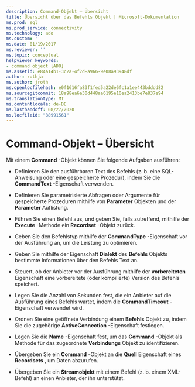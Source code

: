 ```yaml
---
description: Command-Objekt – Übersicht
title: Übersicht über das Befehls Objekt | Microsoft-Dokumentation
ms.prod: sql
ms.prod_service: connectivity
ms.technology: ado
ms.custom: ''
ms.date: 01/19/2017
ms.reviewer: ''
ms.topic: conceptual
helpviewer_keywords:
- command object [ADO]
ms.assetid: e84a14b1-3c2a-4f7d-a966-9e08a93948df
author: rothja
ms.author: jroth
ms.openlocfilehash: e0f1616fa83f1fed5a22de6fc1a1ee443bdddd82
ms.sourcegitcommit: 18a98ea6a30d448aa6195e10ea2413be7e837e94
ms.translationtype: MT
ms.contentlocale: de-DE
ms.lasthandoff: 08/27/2020
ms.locfileid: "88991561"
---
```

# <a name="command-object-overview"></a>Command-Objekt – Übersicht
Mit einem **Command** -Objekt können Sie folgende Aufgaben ausführen:  
  
-   Definieren Sie den ausführbaren Text des Befehls (z. b. eine SQL-Anweisung oder eine gespeicherte Prozedur), indem Sie die **CommandText** -Eigenschaft verwenden.  
  
-   Definieren Sie parametrisierte Abfragen oder Argumente für gespeicherte Prozeduren mithilfe von **Parameter** Objekten und der **Parameter** Auflistung.  
  
-   Führen Sie einen Befehl aus, und geben Sie, falls zutreffend, mithilfe der **Execute** -Methode ein **Recordset** -Objekt zurück.  
  
-   Geben Sie den Befehlstyp mithilfe der **CommandType** -Eigenschaft vor der Ausführung an, um die Leistung zu optimieren.  
  
-   Geben Sie mithilfe der Eigenschaft **Dialekt** des **Befehls** Objekts bestimmte Informationen über den Befehls Text an.  
  
-   Steuert, ob der Anbieter vor der Ausführung mithilfe der **vorbereiteten** Eigenschaft eine vorbereitete (oder kompilierte) Version des Befehls speichert.  
  
-   Legen Sie die Anzahl von Sekunden fest, die ein Anbieter auf die Ausführung eines Befehls wartet, indem die **CommandTimeout** -Eigenschaft verwendet wird.  
  
-   Ordnen Sie eine geöffnete Verbindung einem **Befehls** Objekt zu, indem Sie die zugehörige **ActiveConnection** -Eigenschaft festlegen.  
  
-   Legen Sie die **Name** -Eigenschaft fest, um das **Command** -Objekt als Methode für das zugeordnete **Verbindungs** Objekt zu identifizieren.  
  
-   Übergeben Sie ein **Command** -Objekt an die **Quell** Eigenschaft eines **Recordsets** , um Daten abzurufen.  
  
-   Übergeben Sie ein **Streamobjekt** mit einem Befehl (z. b. einem XML-Befehl) an einen Anbieter, der ihn unterstützt.
